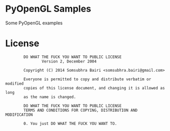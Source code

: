 PyOpenGL Samples
================

Some PyOpenGL examples

License
=======
            DO WHAT THE FUCK YOU WANT TO PUBLIC LICENSE
                    Version 2, December 2004

            Copyright (C) 2014 Somsubhra Bairi <somsubhra.bairi@gmail.com>

            Everyone is permitted to copy and distribute verbatim or modified
            copies of this license document, and changing it is allowed as long
            as the name is changed.

            DO WHAT THE FUCK YOU WANT TO PUBLIC LICENSE
            TERMS AND CONDITIONS FOR COPYING, DISTRIBUTION AND MODIFICATION

            0. You just DO WHAT THE FUCK YOU WANT TO.
